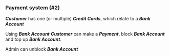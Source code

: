 ### Payment system (#2) 

***Customer*** has one (or multiple) ***Credit Cards***, which relate to a ***Bank Account*** 

Using ***Bank Account*** ***Customer*** can make a ***Payment***, block ***Bank Account*** and top up ***Bank Account***. 

Admin can unblock ***Bank Account***